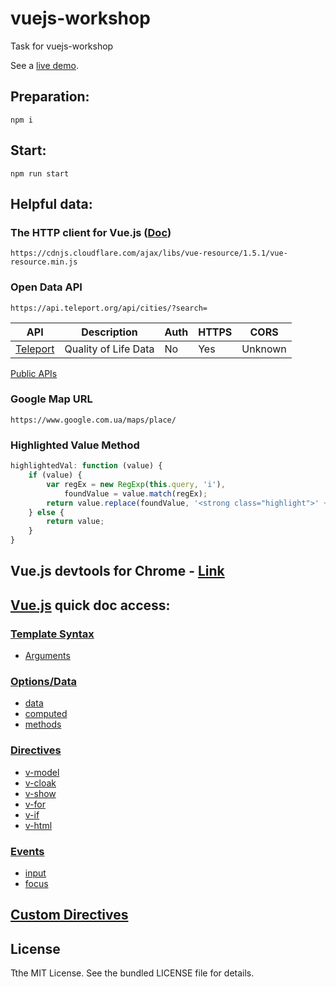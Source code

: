 # vuejs-workshop
Task for vuejs-workshop

See a [live demo](http://workshop.rudchyk.pp.ua/).

## Preparation:
```
npm i
```

## Start:
```
npm run start
```

## Helpful data:

### The HTTP client for Vue.js ([Doc](https://github.com/pagekit/vue-resource))
```
https://cdnjs.cloudflare.com/ajax/libs/vue-resource/1.5.1/vue-resource.min.js
```

### Open Data API
```
https://api.teleport.org/api/cities/?search=
```
|API                                         |Description         |Auth|HTTPS|CORS   |
|--------------------------------------------|--------------------|----|-----|-------|
|[Teleport](https://developers.teleport.org/)|Quality of Life Data|No  |Yes  |Unknown|

[Public APIs](https://github.com/toddmotto/public-apis)

### Google Map URL
```
https://www.google.com.ua/maps/place/
```

### Highlighted Value Method
```js
highlightedVal: function (value) {
    if (value) {
        var regEx = new RegExp(this.query, 'i'),
            foundValue = value.match(regEx);
        return value.replace(foundValue, '<strong class="highlight">' + foundValue + '</strong>');
    } else {
        return value;
    }
}
```

## Vue.js devtools for Chrome - [Link](https://chrome.google.com/webstore/detail/vuejs-devtools/nhdogjmejiglipccpnnnanhbledajbpd?utm_source=chrome-ntp-icon)

## [Vue.js](https://vuejs.org/v2/api/) quick doc access:

### [Template Syntax](https://vuejs.org/v2/guide/syntax.html)

* [Arguments](https://vuejs.org/v2/guide/syntax.html#Arguments)

### [Options/Data](https://vuejs.org/v2/api/#Options-Data)

* [data](https://vuejs.org/v2/api/#data)
* [computed](https://vuejs.org/v2/api/#computed)
* [methods](https://vuejs.org/v2/api/#methods)

### [Directives](https://vuejs.org/v2/api/#Directives)

* [v-model](https://vuejs.org/v2/api/#v-model)
* [v-cloak](https://vuejs.org/v2/api/#v-cloak)
* [v-show](https://vuejs.org/v2/api/#v-show)
* [v-for](https://vuejs.org/v2/api/#v-for)
* [v-if](https://vuejs.org/v2/api/#v-if)
* [v-html](https://vuejs.org/v2/api/#v-html)

### [Events](https://vuejs.org/v2/guide/events.html)

* [input](https://developer.mozilla.org/en-US/docs/Web/Events/input)
* [focus](https://developer.mozilla.org/en-US/docs/Web/Events/focus)

## [Custom Directives](https://vuejs.org/v2/guide/custom-directive.html#ad)

## License
Tthe MIT License. See the bundled LICENSE file for details.
